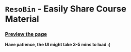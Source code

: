 # `ResoBin` - Easily Share Course Material  

### [Preview the page](https://htmlpreview.github.io/?https://github.com/relaxxpls/ResoBin/blob/master/index.html)  
**Have patience, the UI might take 3-5 mins to load :)**
